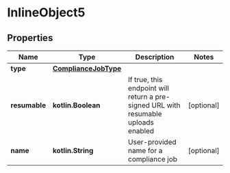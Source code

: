 
# InlineObject5

## Properties
Name | Type | Description | Notes
------------ | ------------- | ------------- | -------------
**type** | [**ComplianceJobType**](ComplianceJobType.md) |  | 
**resumable** | **kotlin.Boolean** | If true, this endpoint will return a pre-signed URL with resumable uploads enabled |  [optional]
**name** | **kotlin.String** | User-provided name for a compliance job |  [optional]



